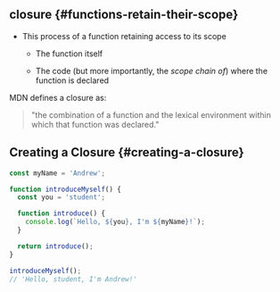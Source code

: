 ## closure  {#functions-retain-their-scope}

* This process of a function retaining access to its scope
  * The function itself

  * The code \(but more importantly, the _scope chain of_\) where the function is declared

MDN defines a closure as:

> "the combination of a function and the lexical environment within which that function was declared."



## Creating a Closure {#creating-a-closure}

```js
const myName = 'Andrew';

function introduceMyself() {
  const you = 'student';

  function introduce() {
    console.log(`Hello, ${you}, I'm ${myName}!`);
  }

  return introduce();
}

introduceMyself();
// 'Hello, student, I'm Andrew!'

```



